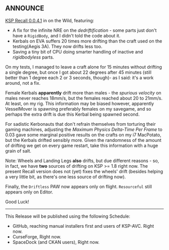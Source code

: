 ## ANNOUNCE

[KSP Recall 0.0.4.1](https://github.com/net-lisias-ksp/KSP-Recall/releases) in on the Wild, featuring:

* A fix for the infinite NRE on the *dedriftification* - some parts just don't have a `RigidBody`, and I didn't told the code about it.
* Kerbals on EVA suffers 20 times more drifting than the craft used on the testing(Aegis 3A). They now drifts less too.
* Saving a tiny bit of CPU doing smarter handling of inactive and *rigidbodyless* parts.

On my tests, I managed to leave a craft alone for 15 minutes without drifting a single degree, but once I got about 22 degrees after 45 minutes (still better than 1 degree each 2 or 3 seconds, though)- as I said: it's a work around, not a fix.

Female Kerbals **apparently** drift more than males - the *spurious velocity* on males never reaches 18mm/s, but the females reached about 20 to 21mm/s. At least, on my rig. This information may be biased however, apparently VesselMover is spawning preferably females on my savegame, and so perhaps the extra drift is due this Kerbal being spawned second.

For sadistic Kerbonauts that don't refrain themselves from torturing their gaming machines, adjusting the *Maximum Physics Delta-Time Per Frame* to 0.03 gave some marginal positive results on the crafts on my i7 MacPotato, but the Kerbals drifted sensibly more. Given the randomness of the amount of drifting we get on every game restart, take this information with a huge grain of salt.

Note: Wheels and Landing Legs **also** drifts, but due different reasons - so, in fact, we have **two** sources of drifting on KSP >= 1.8 right now. The present Recall version does not (yet) fixes the wheels' drift (besides helping a very little bit, as there's one less source of drifting now).

Finally, the `Driftless` PAW now appears only on flight. `Resourceful` still appears only on Editor.

Good Luck!  

- - - 

This Release will be published using the following Schedule:

* GitHub, reaching manual installers first and users of KSP-AVC. Right now.
* CurseForge, Right now.
* SpaceDock (and CKAN users), Right now.
